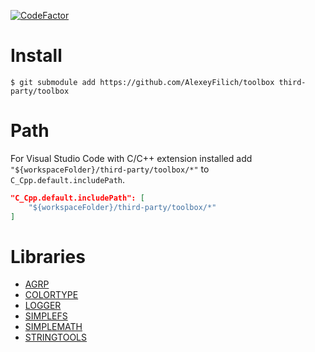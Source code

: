 [![CodeFactor](https://www.codefactor.io/repository/github/alexeyfilich/toolbox/badge)](https://www.codefactor.io/repository/github/alexeyfilich/toolbox)

# Install
```
$ git submodule add https://github.com/AlexeyFilich/toolbox third-party/toolbox
```

# Path
For Visual Studio Code with C/C++ extension installed add `"${workspaceFolder}/third-party/toolbox/*"` to `C_Cpp.default.includePath`.
```json
"C_Cpp.default.includePath": [
    "${workspaceFolder}/third-party/toolbox/*"
]
```

# Libraries

* [AGRP](argp/README.md)
* [COLORTYPE](ColorType/README.md)
* [LOGGER](logger/README.md)
* [SIMPLEFS](simplefs/README.md)
* [SIMPLEMATH](simplemath/README.md)
* [STRINGTOOLS](stringtools/README.md)

